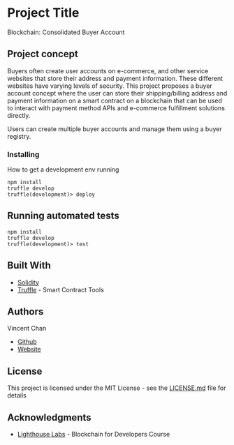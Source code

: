 # Project Title

Blockchain: Consolidated Buyer Account

## Project concept

Buyers often create user accounts on e-commerce, and other service websites that store their address and payment information. These different websites have varying levels of security. This project proposes a buyer account concept where the user can store their shipping/billing address and payment information on a smart contract on a blockchain that can be used to interact with payment method APIs and e-commerce fulfillment solutions directly.

Users can create multiple buyer accounts and manage them using a buyer registry.

### Installing

How to get a development env running

```
npm install
truffle develop
truffle(development)> deploy
```

## Running automated tests

```
npm install
truffle develop
truffle(development)> test
```

## Built With

* [Solidity](https://solidity.readthedocs.io/en/v0.4.24/)
* [Truffle](https://truffleframework.com/) - Smart Contract Tools 

## Authors

Vincent Chan
* [Github](https://github.com/vinceyc)
* [Website](http://www.vincentchan.me/)

## License

This project is licensed under the MIT License - see the [LICENSE.md](LICENSE.md) file for details

## Acknowledgments

* [Lighthouse Labs](https://www.lighthouselabs.ca) - Blockchain for Developers Course


